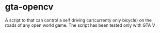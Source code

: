 # gta-opencv
A script to that can control a self driving car(currenty only bicycle) on the roads of any open world game. The script has been tested only with GTA V 
